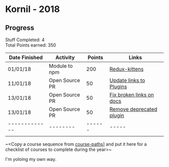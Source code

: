 # Kornil - 2018

## Progress

Stuff Completed: 4   
Total Points earned: 350

| Date Finished | Activity       | Points | Links                                                                         |
| ------------- | -------------- | ------ | ----------------------------------------------------------------------------- |
| 01/01/18      | Module to npm  | 200    | [Redux-kittens](https://github.com/Kornil/redux-kittens)                      |
| 11/01/18      | Open Source PR | 50     | [Update links to Plugins](https://github.com/ianstormtaylor/slate/pull/1522)  |
| 13/01/18      | Open Source PR | 50     | [Fix broken links on docs](https://github.com/ianstormtaylor/slate/pull/1529) |
| 13/01/18      | Open Source PR | 50     | [Remove deprecated plugin](https://github.com/ianstormtaylor/slate/pull/1530) |
| ------------- | --------       | ------ | -----                                                                         |
|               |                |        |                                                                               |

~<Copy a course sequence from [course-paths](../../course-paths)] and put it here for a checklist of courses to complete during the year>~

I'm yoloing my own way.
